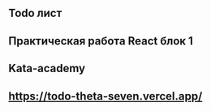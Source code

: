 ## Todo лист 
## Практическая работа React блок 1
## Kata-academy
## https://todo-theta-seven.vercel.app/
